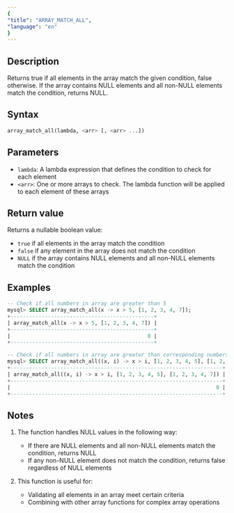 ```yaml
---
{
"title": "ARRAY_MATCH_ALL",
"language": "en"
}
---
```


## Description

Returns true if all elements in the array match the given condition, false otherwise. If the array contains NULL elements and all non-NULL elements match the condition, returns NULL.

## Syntax

```sql
array_match_all(lambda, <arr> [, <arr> ...])
```

## Parameters

- `lambda`: A lambda expression that defines the condition to check for each element
- `<arr>`: One or more arrays to check. The lambda function will be applied to each element of these arrays

## Return value

Returns a nullable boolean value:
- `true` if all elements in the array match the condition
- `false` if any element in the array does not match the condition
- `NULL` if the array contains NULL elements and all non-NULL elements match the condition

## Examples

```sql
-- Check if all numbers in array are greater than 5
mysql> SELECT array_match_all(x -> x > 5, [1, 2, 3, 4, 7]);
+----------------------------------------------+
| array_match_all(x -> x > 5, [1, 2, 3, 4, 7]) |
+----------------------------------------------+
|                                            0 |
+----------------------------------------------+

-- Check if all numbers in array are greater than corresponding numbers in another array
mysql> SELECT array_match_all((x, i) -> x > i, [1, 2, 3, 4, 5], [1, 2, 3, 4, 7]);
+--------------------------------------------------------------------+
| array_match_all((x, i) -> x > i, [1, 2, 3, 4, 5], [1, 2, 3, 4, 7]) |
+--------------------------------------------------------------------+
|                                                                  0 |
+--------------------------------------------------------------------+
```

## Notes

1. The function handles NULL values in the following way:
   - If there are NULL elements and all non-NULL elements match the condition, returns NULL
   - If any non-NULL element does not match the condition, returns false regardless of NULL elements

2. This function is useful for:
   - Validating all elements in an array meet certain criteria
   - Combining with other array functions for complex array operations